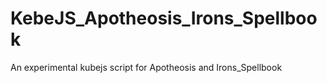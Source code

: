 # KebeJS_Apotheosis_Irons_Spellbook
An experimental kubejs script for Apotheosis and Irons_Spellbook
